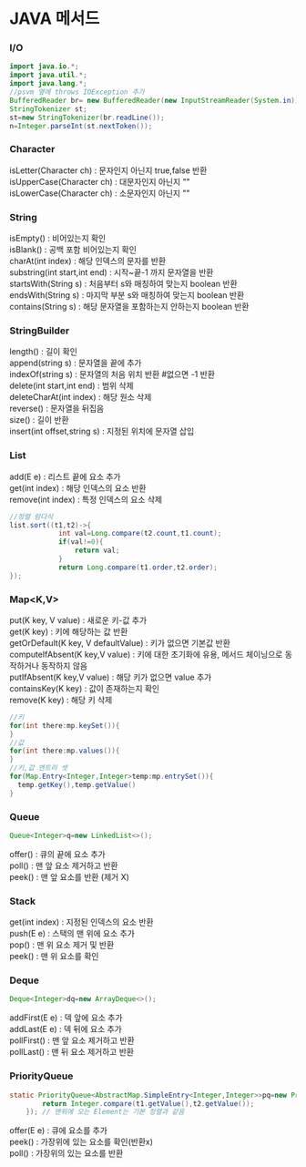 # JAVA 메서드

### I/O
```java
import java.io.*;
import java.util.*;
import java.lang.*;
//psvm 옆에 throws IOException 추가
BufferedReader br= new BufferedReader(new InputStreamReader(System.in));
StringTokenizer st;
st=new StringTokenizer(br.readLine());
n=Integer.parseInt(st.nextToken());

```
### Character
isLetter(Character ch) : 문자인지 아닌지 true,false 반환  
isUpperCase(Character ch) : 대문자인지 아닌지 ""  
isLowerCase(Character ch) : 소문자인지 아닌지 ""  

### String
isEmpty() : 비어있는지 확인  
isBlank() : 공백 포함 비어있는지 확인   
charAt(int index) : 해당 인덱스의 문자를 반환  
substring(int start,int end) : 시작~끝-1 까지 문자열을 반환  
startsWith(String s) : 처음부터 s와 매칭하여 맞는지 boolean 반환  
endsWith(String s) : 마지막 부분 s와 매칭하여 맞는지 boolean 반환  
contains(String s) : 해당 문자열을 포함하는지 안하는지 boolean 반환  
  
### StringBuilder
length() : 길이 확인  
append(string s) : 문자열을 끝에 추가  
indexOf(string s) : 문자열의 처음 위치 반환 #없으면 -1 반환  
delete(int start,int end) : 범위 삭제  
deleteCharAt(int index) : 해당 원소 삭제  
reverse() : 문자열을 뒤집음  
size() : 길이 반환  
insert(int offset,string s) : 지정된 위치에 문자열 삽입  

### List
add(E e) : 리스트 끝에 요소 추가  
get(int index) : 해당 인덱스의 요소 반환  
remove(int index) : 특정 인덱스의 요소 삭제  
```java
//정렬 람다식
list.sort((t1,t2)->{
            int val=Long.compare(t2.count,t1.count);
            if(val!=0){
                return val;
            }
            return Long.compare(t1.order,t2.order);
});
```

### Map<K,V>
put(K key, V value) : 새로운 키-값 추가  
get(K key) : 키에 해당하는 값 반환  
getOrDefault(K key, V defaultValue) : 키가 없으면 기본값 반환  
computeIfAbsent(K key,V value) : 키에 대한 초기화에 유용, 메서드 체이닝으로 동작하거나 동작하지 않음  
putIfAbsent(K key,V value) : 해당 키가 없으면 value 추가  
containsKey(K key) : 값이 존재하는지 확인  
remove(K key) : 해당 키 삭제  
```java
//키
for(int there:mp.keySet()){
}
//값
for(int there:mp.values()){
}
//키,값 엔트리 셋
for(Map.Entry<Integer,Integer>temp:mp.entrySet()){
  temp.getKey(),temp.getValue()
}
```
### Queue
```java
Queue<Integer>q=new LinkedList<>();
```
offer() : 큐의 끝에 요소 추가  
poll() : 맨 앞 요소 제거하고 반환  
peek() : 맨 앞 요소를 반환 (제거 X)  

### Stack
get(int index) : 지정된 인덱스의 요소 반환  
push(E e) : 스택의 맨 위에 요소 추가  
pop() : 맨 위 요소 제거 및 반환  
peek() : 맨 위 요소를 확인  

### Deque
```java
Deque<Integer>dq=new ArrayDeque<>();
```
addFirst(E e) : 덱 앞에 요소 추가  
addLast(E e) : 덱 뒤에 요소 추가  
pollFirst() : 맨 앞 요소 제거하고 반환  
pollLast() : 맨 뒤 요소 제거하고 반환    

### PriorityQueue
```java
static PriorityQueue<AbstractMap.SimpleEntry<Integer,Integer>>pq=new PriorityQueue<>((t1,t2)->{
        return Integer.compare(t1.getValue(),t2.getValue());
    }); // 맨위에 오는 Element는 기본 정렬과 같음
```
offer(E e) : 큐에 요소를 추가  
peek() : 가장위에 있는 요소를 확인(반환x)  
poll() : 가장위의 있는 요소를 반환  
